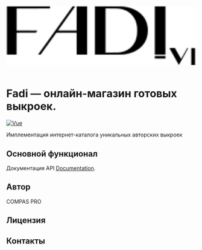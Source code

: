 <p align="center">
  <br>
  <img width="800" src="./src/assets/images/fadi-VI-logo.svg" alt="Fadi — онлайн-магазин готовых выкроек.">
  <br>
  <br>
</p>

# Fadi — онлайн-магазин готовых выкроек.

[![Vue](https://img.shields.io/badge/vite+vue-3.x-success.svg?style=for-the-badge)](https://vuejs.org/)

Имплементация интернет-каталога уникальных авторских выкроек

## Основной функционал

Документация API [Documentation](https://).

## Автор

COMPAS PRO

## Лицензия

## Контакты
